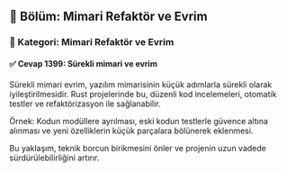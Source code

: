 ## 📘 Bölüm: Mimari Refaktör ve Evrim  
### 🔹 Kategori: Mimari Refaktör ve Evrim  
#### ✅ Cevap 1399: Sürekli mimari ve evrim

Sürekli mimari evrim, yazılım mimarisinin küçük adımlarla sürekli olarak iyileştirilmesidir. Rust projelerinde bu, düzenli kod incelemeleri, otomatik testler ve refaktörizasyon ile sağlanabilir.

Örnek: Kodun modüllere ayrılması, eski kodun testlerle güvence altına alınması ve yeni özelliklerin küçük parçalara bölünerek eklenmesi.

Bu yaklaşım, teknik borcun birikmesini önler ve projenin uzun vadede sürdürülebilirliğini artırır.

